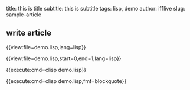 title: this is title
subtitle: this is subtitle
tags: lisp, demo
author: if1live
slug: sample-article

## write article

{{view:file=demo.lisp,lang=lisp}}

{{view:file=demo.lisp,start=0,end=1,lang=lisp}}

{{execute:cmd=clisp demo.lisp}}

{{execute:cmd=clisp demo.lisp,fmt=blockquote}}
